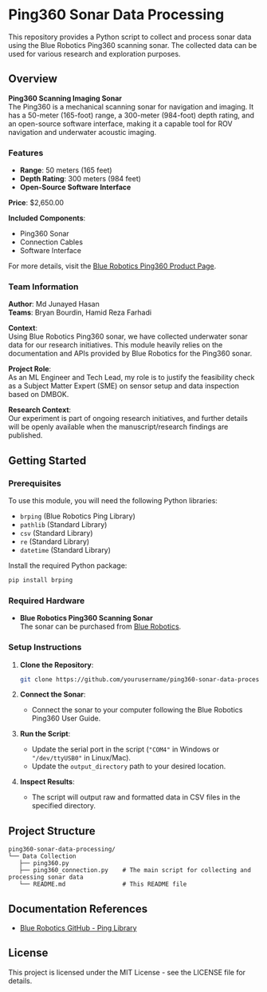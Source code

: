 
# Ping360 Sonar Data Processing

This repository provides a Python script to collect and process sonar data using the Blue Robotics Ping360 scanning sonar. The collected data can be used for various research and exploration purposes.

## Overview

**Ping360 Scanning Imaging Sonar**  
The Ping360 is a mechanical scanning sonar for navigation and imaging. It has a 50-meter (165-foot) range, a 300-meter (984-foot) depth rating, and an open-source software interface, making it a capable tool for ROV navigation and underwater acoustic imaging.

### Features
- **Range**: 50 meters (165 feet)
- **Depth Rating**: 300 meters (984 feet)
- **Open-Source Software Interface**

**Price**: $2,650.00

**Included Components**:
- Ping360 Sonar
- Connection Cables
- Software Interface

For more details, visit the [Blue Robotics Ping360 Product Page](https://bluerobotics.com/store/sensors-sonar-cameras/sonar/ping360-sensor-r1-rp/).

### Team Information

**Author**: Md Junayed Hasan  
**Teams**: Bryan Bourdin, Hamid Reza Farhadi

**Context**:  
Using Blue Robotics Ping360 sonar, we have collected underwater sonar data for our research initiatives. This module heavily relies on the documentation and APIs provided by Blue Robotics for the Ping360 sonar.

**Project Role**:  
As an ML Engineer and Tech Lead, my role is to justify the feasibility check as a Subject Matter Expert (SME) on sensor setup and data inspection based on DMBOK.

**Research Context**:  
Our experiment is part of ongoing research initiatives, and further details will be openly available when the manuscript/research findings are published.

## Getting Started

### Prerequisites

To use this module, you will need the following Python libraries:

- `brping` (Blue Robotics Ping Library)
- `pathlib` (Standard Library)
- `csv` (Standard Library)
- `re` (Standard Library)
- `datetime` (Standard Library)

Install the required Python package:

```bash
pip install brping
```

### Required Hardware
- **Blue Robotics Ping360 Scanning Sonar**  
  The sonar can be purchased from [Blue Robotics](https://bluerobotics.com/store/sensors-sonar-cameras/sonar/ping360-sensor-r1-rp/).

### Setup Instructions

1. **Clone the Repository**:
    ```bash
    git clone https://github.com/yourusername/ping360-sonar-data-processing.git
    ```

2. **Connect the Sonar**:
   - Connect the sonar to your computer following the Blue Robotics Ping360 User Guide.

3. **Run the Script**:
   - Update the serial port in the script (`"COM4"` in Windows or `"/dev/ttyUSB0"` in Linux/Mac).
   - Update the `output_directory` path to your desired location.


4. **Inspect Results**:
   - The script will output raw and formatted data in CSV files in the specified directory.

## Project Structure

```
ping360-sonar-data-processing/
└── Data Collection
   ├── ping360.py
   ├── ping360_connection.py    # The main script for collecting and processing sonar data
   └── README.md                # This README file
```

## Documentation References
- [Blue Robotics GitHub - Ping Library](https://github.com/bluerobotics/ping-python)

## License

This project is licensed under the MIT License - see the LICENSE file for details.

